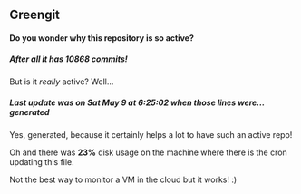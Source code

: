 ## Greengit

#### Do you wonder why this repository is so active?

##### After all it has 10868 commits!

But is it *really* active? Well...

##### Last update was on Sat May 9 at 6:25:02 when those lines were... generated

Yes, generated, because it certainly helps a lot to have such an active repo!

Oh and there was **23%** disk usage on the machine
where there is the cron updating this file.

Not the best way to monitor a VM in the cloud but it works! :)
